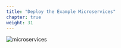 ```yaml
---
title: "Deploy the Example Microservices"
chapter: true
weight: 31
---
```


![microservices](/images/crystal.svg)
